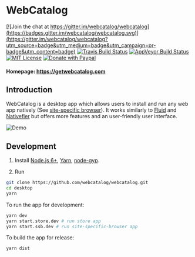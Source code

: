 # WebCatalog

[![Join the chat at https://gitter.im/webcatalog/webcatalog](https://badges.gitter.im/webcatalog/webcatalog.svg)](https://gitter.im/webcatalog/webcatalog?utm_source=badge&utm_medium=badge&utm_campaign=pr-badge&utm_content=badge)
[![Travis Build Status](https://travis-ci.org/webcatalog/webcatalog.svg?branch=master)](https://travis-ci.org/webcatalog/webcatalog)
[![AppVeyor Build Status](https://ci.appveyor.com/api/projects/status/github/webcatalog/webcatalog?branch=master&svg=true)](https://ci.appveyor.com/project/webcatalog/webcatalog/branch/master)
[![MIT License](http://img.shields.io/:license-mit-blue.svg)](https://github.com/webcatalog/webcatalog/blob/master/LICENSE)
[![Donate with Paypal](https://img.shields.io/badge/Donate-PayPal-green.svg)](https://www.paypal.com/cgi-bin/webscr?cmd=_donations&business=JZ2Y4F47ZMGHE&lc=US&item_name=WebCatalog&item_number=webcatalog&currency_code=USD)

#### Homepage: https://getwebcatalog.com

## Introduction
WebCatalog is a desktop app which allows users to install and run any web app natively (See [site-specific browser](https://en.wikipedia.org/wiki/Site-specific_browser)). It works similarly to [Fluid](http://fluidapp.com/) and [Nativefier](https://github.com/jiahaog/nativefier) but offers more features and an user-friendly user interface.

![Demo](http://i.imgur.com/mXlu7PG.gif)

## Development
1. Install [Node.js 6+](https://nodejs.org), [Yarn](https://yarnpkg.com), [node-gyp](https://github.com/nodejs/node-gyp#installation).

2. Run
```bash
git clone https://github.com/webcatalog/webcatalog.git
cd desktop
yarn
```

To run the app for development:
```bash
yarn dev
yarn start.store.dev # run store app
yarn start.ssb.dev # run site-specific-browser app
```

To build the app for release:
```bash
yarn dist
```
